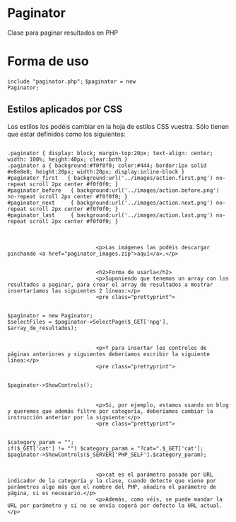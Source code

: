 Paginator
=========

Clase para paginar resultados en PHP

Forma de uso
============
  <code>include "paginator.php";</code>
  <code>$paginator = new Paginator;</code>
  
Estilos aplicados por CSS
-------------------------

<p>Los estilos los podéis cambiar en la hoja de estilos CSS vuestra. Sólo tienen que estar definidos como los siguientes:</p>
                                <pre class="prettyprint">
<code>
.paginator { display: block; margin-top:20px; text-align: center; width: 100%; height:40px; clear:both }
.paginator a { background:#f0f0f0; color:#444; border:1px solid #e8e8e8; height:20px; width:20px; display:inline-block }
#paginator_first   { background:url('../images/action.first.png') no-repeat scroll 2px center #f0f0f0; }
#paginator_before	{ background:url('../images/action.before.png') no-repeat scroll 2px center #f0f0f0; }
#paginator_next 	{ background:url('../images/action.next.png') no-repeat scroll 2px center #f0f0f0; }
#paginator_last 	{ background:url('../images/action.last.png') no-repeat scroll 2px center #f0f0f0; }
</code></pre><br>

								<p>Las imágenes las podéis descargar pinchando <a href="paginator_images.zip">aquí</a>.</p>

                                
                                <h2>Forma de usarla</h2>
                                <p>Suponiendo que tenemos un array con los resultados a paginar, para crear el array de resultados a mostrar insertaríamos las siguientes 2 líneas:</p>
                                <pre class="prettyprint">
<code>
$paginator = new Paginator;
$selectFiles = $paginator->SelectPage($_GET['npg'], $array_de_resultados);
</code></pre><br>

                                <p>Y para insertar los controles de páginas anteriores y siguientes deberíamos escribir la siguiente línea:</p>
                                <pre class="prettyprint">
<code>
$paginator->ShowControls();
</code></pre><br>

								<p>Si, por ejemplo, estamos usando un blog y queremos que además filtre por categoría, deberíamos cambiar la instrucción anterior por la siguiente:</p>
                                <pre class="prettyprint">
<code>
$category_param = "";
if($_GET['cat'] != "") $category_param = "?cat=".$_GET['cat'];
$paginator->ShowControls($_SERVER['PHP_SELF'].$category_param);
</code></pre><br>
								
                                <p>cat es el parámetro pasado por URL indicador de la categoría y la clase, cuando detecte que viene por parámetros algo más que el nombre del PHP, añadira el parámetro de página, si es necesario.</p>
                                <p>Además, como véis, se puede mandar la URL por parámetro y si no se envía cogerá por defecto la URL actual.</p>

